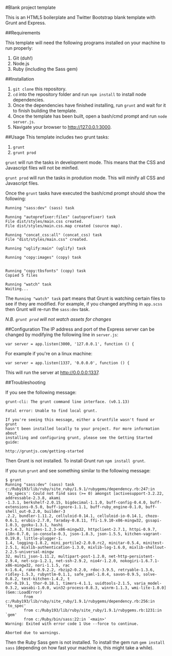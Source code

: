 #Blank project template

This is an HTML5 boilerplate and Twitter Bootstrap blank template with Grunt and Express.

##Requirements 

This template will need the following programs installed on your machine to run properly:

1. Git (duh!)
2. Node.js
3. Ruby (including the Sass gem)

##Installation
1. `git clone` this repository.
2. `cd` into the repository folder and run `npm install` to install node dependencies.
3. Once the dependencies have finished installing, run `grunt` and wait for it to finish building the template.
4. Once the template has been built, open a bash/cmd prompt and run `node server.js`.
5. Navigate your browser to http://127.0.0.1:3000.

##Usage
This template includes two grunt tasks:

1. `grunt`
2. `grunt prod`

`grunt` will run the tasks in development mode. This means that the CSS and Javascript files will not be minfied.

`grunt prod` will run the tasks in prodution mode. This will minify all CSS and Javascript files.

Once the `grunt` tasks have executed the bash/cmd prompt should show the following:
```
Running "sass:dev" (sass) task

Running "autoprefixer:files" (autoprefixer) task
File dist/styles/main.css created.
File dist/styles/main.css.map created (source map).

Running "concat_css:all" (concat_css) task
File "dist/styles/main.css" created.

Running "uglify:main" (uglify) task

Running "copy:images" (copy) task


Running "copy:tbsfonts" (copy) task
Copied 5 files

Running "watch" task
Waiting...
```
The `Running "watch" task` part means that Grunt is watching certain files to see if they are modified. For example, if you changed anything in `app.scss` then Grunt will re-run the `sass:dev` task.

*N.B. `grunt prod` will not watch assets for changes*

##Configuration
The IP address and port of the Express server can be changed by modifying the following line in `server.js`:
```
var server = app.listen(3000, '127.0.0.1', function () {
```
For example if you're on a linux machine:
```
var server = app.listen(1337, '0.0.0.0', function () {
```
This will run the server at http://0.0.0.0:1337.

##Troubleshooting

If you see the following message:

```
grunt-cli: The grunt command line interface. (v0.1.13)

Fatal error: Unable to find local grunt.

If you're seeing this message, either a Gruntfile wasn't found or grunt
hasn't been installed locally to your project. For more information about
installing and configuring grunt, please see the Getting Started guide:

http://gruntjs.com/getting-started
```
Then Grunt is not installed. To install Grunt run `npm install grunt`.

If you run `grunt` and see something similar to the following message:

```
$ grunt
Running "sass:dev" (sass) task
c:/Ruby193/lib/ruby/site_ruby/1.9.1/rubygems/dependency.rb:247:in `to_specs': Could not find sass (>= 0) amongst [activesupport-3.2.22, addressable-2.3.8, akami
-1.3.1, berkshelf-2.0.15, bigdecimal-1.1.0, buff-config-0.4.0, buff-extensions-0.5.0, buff-ignore-1.1.1, buff-ruby_engine-0.1.0, buff-shell_out-0.2.0, builder-3
.2.2, bundler-1.11.2, celluloid-0.14.1, celluloid-io-0.14.1, chozo-0.6.1, erubis-2.7.0, faraday-0.8.11, ffi-1.9.10-x86-mingw32, gssapi-1.0.3, gyoku-1.3.1, hashi
e-3.4.3, hitimes-1.2.3-x86-mingw32, httpclient-2.7.1, httpi-0.9.7, i18n-0.7.0, io-console-0.3, json-1.8.3, json-1.5.5, kitchen-vagrant-0.19.0, little-plugger-1.
1.4, logging-1.8.2, mini_portile2-2.0.0.rc2, minitar-0.5.4, minitest-2.5.1, mixlib-authentication-1.3.0, mixlib-log-1.6.0, mixlib-shellout-2.2.5-universal-mingw
32, multi_json-1.11.2, multipart-post-1.2.0, net-http-persistent-2.9.4, net-scp-1.2.1, net-ssh-2.9.2, nio4r-1.2.0, nokogiri-1.6.7.1-x86-mingw32, nori-1.1.5, rac
k-1.6.4, rake-0.9.2.2, rbzip2-0.2.0, rdoc-3.9.5, retryable-1.3.6, ridley-1.5.3, rubyntlm-0.1.1, safe_yaml-1.0.4, savon-0.9.5, solve-0.8.2, test-kitchen-1.4.2, t
hor-0.19.1, thor-0.18.1, timers-4.1.1, uuidtools-2.1.5, varia_model-0.3.2, wasabi-1.0.0, win32-process-0.8.3, winrm-1.1.3, wmi-lite-1.0.0] (Gem::LoadError)
        from c:/Ruby193/lib/ruby/site_ruby/1.9.1/rubygems/dependency.rb:256:in `to_spec'
        from c:/Ruby193/lib/ruby/site_ruby/1.9.1/rubygems.rb:1231:in `gem'
        from c:/Ruby/bin/sass:22:in `<main>'
Warning: Exited with error code 1 Use --force to continue.

Aborted due to warnings.
```
Then the Ruby Sass gem is not installed. To install the gem run `gem install sass` (depending on how fast your machine is, this might take a while).
